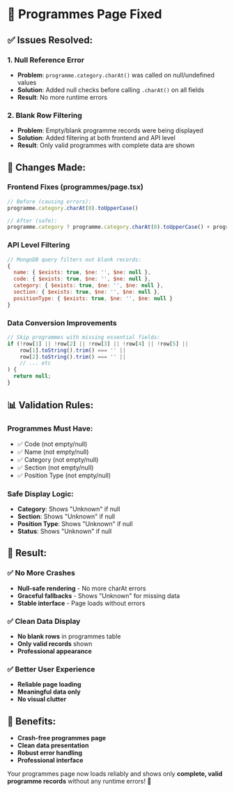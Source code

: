 # 🔧 Programmes Page Fixed

## ✅ **Issues Resolved:**

### **1. Null Reference Error**
- **Problem**: `programme.category.charAt()` was called on null/undefined values
- **Solution**: Added null checks before calling `.charAt()` on all fields
- **Result**: No more runtime errors

### **2. Blank Row Filtering**
- **Problem**: Empty/blank programme records were being displayed
- **Solution**: Added filtering at both frontend and API level
- **Result**: Only valid programmes with complete data are shown

## 🔧 **Changes Made:**

### **Frontend Fixes (programmes/page.tsx)**
```javascript
// Before (causing errors):
programme.category.charAt(0).toUpperCase()

// After (safe):
programme.category ? programme.category.charAt(0).toUpperCase() + programme.category.slice(1) : 'Unknown'
```

### **API Level Filtering**
```javascript
// MongoDB query filters out blank records:
{
  name: { $exists: true, $ne: '', $ne: null },
  code: { $exists: true, $ne: '', $ne: null },
  category: { $exists: true, $ne: '', $ne: null },
  section: { $exists: true, $ne: '', $ne: null },
  positionType: { $exists: true, $ne: '', $ne: null }
}
```

### **Data Conversion Improvements**
```javascript
// Skip programmes with missing essential fields:
if (!row[1] || !row[2] || !row[3] || !row[4] || !row[5] ||
    row[1].toString().trim() === '' || 
    row[2].toString().trim() === '' || 
    // ... etc
) {
  return null;
}
```

## 📊 **Validation Rules:**

### **Programmes Must Have:**
- ✅ Code (not empty/null)
- ✅ Name (not empty/null)
- ✅ Category (not empty/null)
- ✅ Section (not empty/null)
- ✅ Position Type (not empty/null)

### **Safe Display Logic:**
- **Category**: Shows "Unknown" if null
- **Section**: Shows "Unknown" if null
- **Position Type**: Shows "Unknown" if null
- **Status**: Shows "Unknown" if null

## 🎯 **Result:**

### ✅ **No More Crashes**
- **Null-safe rendering** - No more charAt errors
- **Graceful fallbacks** - Shows "Unknown" for missing data
- **Stable interface** - Page loads without errors

### ✅ **Clean Data Display**
- **No blank rows** in programmes table
- **Only valid records** shown
- **Professional appearance**

### ✅ **Better User Experience**
- **Reliable page loading**
- **Meaningful data only**
- **No visual clutter**

## 🚀 **Benefits:**

- **Crash-free programmes page**
- **Clean data presentation**
- **Robust error handling**
- **Professional interface**

Your programmes page now loads reliably and shows only **complete, valid programme records** without any runtime errors! 🎉